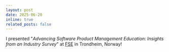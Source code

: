 ```yaml
---
layout: post
date: 2025-06-20
inline: true
related_posts: false
---
```


I presented "<i>Advancing Software Product Management Education: Insights from an Industry Survey</i>" at [FSE](https://conf.researchr.org/home/fse-2025) in Trondheim, Norway!
